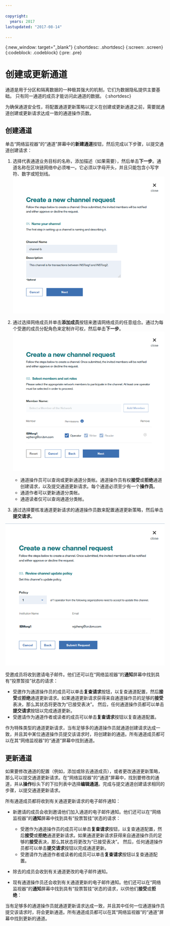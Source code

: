 ```yaml
---

copyright:
  years: 2017
lastupdated: "2017-08-14"

---
```


{:new_window: target="_blank"}
{:shortdesc: .shortdesc}
{:screen: .screen}
{:codeblock: .codeblock}
{:pre: .pre}

# 创建或更新通道

通道是用于分区和隔离数据的一种极其强大的机制，它们为数据隐私提供主要基础。
只有同一通道的成员才能访问此通道的数据。
{:shortdesc}

为确保通道安全性，将配置通道更新策略以定义在创建或更新通道之前，需要就通道创建或更新请求达成一致的通道操作员数。 

## 创建通道
单击“网络监视器”的“通道”屏幕中的**新建通道**按钮，然后完成以下步骤，以提交通道创建请求：  
1. 选择代表通道业务目标的名称，添加描述（如果需要），然后单击**下一步**。通道名称在区块链网络中必须唯一。它必须以字母开头，并且只能包含小写字符、数字或短划线。  
  ![创建通道面板 1](../images/create_channel.png "创建通道面板 1")  
    
2. 通过选择网络成员并单击**添加成员**按钮来邀请网络成员的任意组合。通过为每个受邀的成员分配角色来定制许可权，然后单击**下一步**。  
  ![创建通道面板 2](../images/create_channel_2.png "创建通道面板 2")  
  
    * 通道操作员可以查询或更新通道分类帐。通道操作员有权**接受**或**拒绝**通道创建请求，以及提交通道更新请求。每个通道必须至少有一个**操作员**。  
    * 通道作者可以更新通道分类帐。
    * 通道读者仅可以查询通道分类帐。
  
3. 通过选择要核准通道更新请求的通道操作员数来配置通道更新策略，然后单击**提交请求**。
   
  ![创建通道面板 3](../images/create_channel_3.png "创建通道面板 3")  

受邀成员将收到邀请电子邮件。他们还可以在“网络监视器”的**通知**屏幕中找到具有“投票暂挂”状态的请求：
  
* 受邀作为通道操作员的成员可以单击**复查请求**按钮，以复查通道配置，然后**接受**或**拒绝**通道更新请求。如果通道更新请求获得来自通道操作员的足够的**接受**表决，那么其状态将更改为“已接受表决”。
然后，任何通道操作员都可以单击**提交请求**按钮以完成通道更新。  
* 受邀请作为通道作者或读者的成员可以单击**复查请求**按钮以复查通道配置。

作为特殊类型的通道更新请求，当有足够多的通道操作员就通道创建请求达成一致，并且其中某位通道操作员提交该请求时，将创建新的通道。所有通道成员都可以在其“网络监视器”的“通道”屏幕中找到通道。

## 更新通道
如果要修改通道的配置（例如，添加或除去通道成员），或者更改通道更新策略，那么可以提交通道更新请求。在“网络监视器”的“通道”屏幕中，找到要修改的通道，并从**操作**标头下的下拉列表中选择**编辑通道**。完成与提交通道创建请求相同的步骤，以提交通道更新请求。

所有通道成员都将收到有关通道更新请求的电子邮件通知：
* 新邀请的成员会收到邀请他们加入通道的电子邮件通知。他们还可以在“网络监视器”的**通知**屏幕中找到具有“投票暂挂”状态的请求：
  
    * 受邀作为通道操作员的成员可以单击**复查请求**按钮，以复查通道配置，然后**接受**或**拒绝**通道更新请求。如果通道更新请求获得来自通道操作员的足够的**接受**表决，那么其状态将更改为“已接受表决”。
然后，任何通道操作员都可以单击**提交请求**按钮以完成通道更新。  
    * 受邀请作为通道作者或读者的成员可以单击**复查请求**按钮以复查通道配置。
* 除去的成员会收到有关通道更改的电子邮件通知。
* 现有通道操作员还会收到有关通道更新的电子邮件通知。他们还可以在“网络监视器”的**通知**屏幕中找到具有“投票暂挂”状态的请求，以供他们**接受**或**拒绝**：


当有足够多的通道操作员就通道更新请求达成一致，并且其中任何一位通道操作员提交该请求时，将会更新通道。所有通道成员都可以在其“网络监视器”的“通道”屏幕中找到更新的通道。
